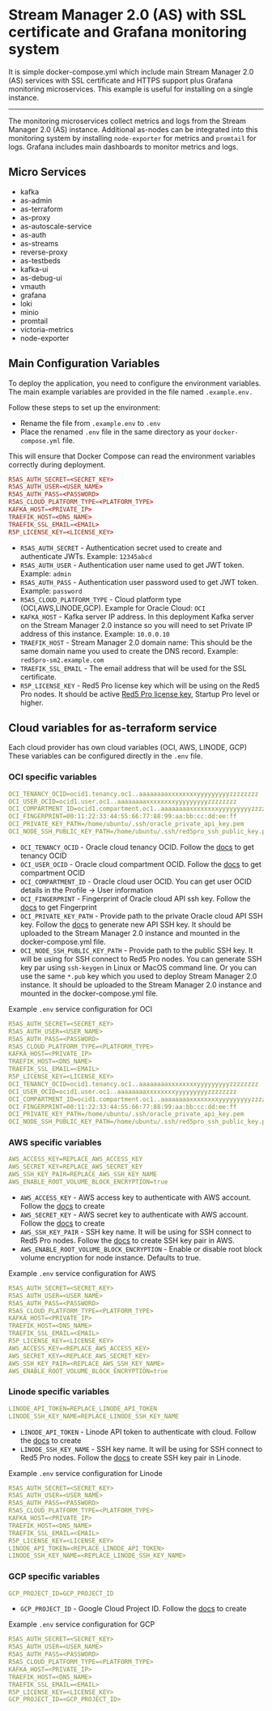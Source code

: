 # Stream Manager 2.0 (AS) with SSL certificate and Grafana monitoring system

It is simple docker-compose.yml which include main Stream Manager 2.0 (AS) services with SSL certificate and HTTPS support plus Grafana monitoring microservices.
This example is useful for installing on a single instance.

---

The monitoring microservices collect metrics and logs from the Stream Manager 2.0 (AS) instance. Additional as-nodes can be integrated into this monitoring system by installing `node-exporter` for metrics and `promtail` for logs.
Grafana includes main dashboards to monitor metrics and logs.

## Micro Services

* kafka
* as-admin
* as-terraform
* as-proxy
* as-autoscale-service
* as-auth
* as-streams
* reverse-proxy
* as-testbeds
* kafka-ui
* as-debug-ui
* vmauth
* grafana
* loki
* minio
* promtail
* victoria-metrics
* node-exporter

## Main Configuration Variables

To deploy the application, you need to configure the environment variables. The main example variables are provided in the file named `.example.env.`  

Follow these steps to set up the environment:

* Rename the file from `.example.env` to `.env`
* Place the renamed `.env` file in the same directory as your `docker-compose.yml` file.

This will ensure that Docker Compose can read the environment variables correctly during deployment.

```conf
R5AS_AUTH_SECRET=<SECRET_KEY>
R5AS_AUTH_USER=<USER_NAME>
R5AS_AUTH_PASS=<PASSWORD>
R5AS_CLOUD_PLATFORM_TYPE=<PLATFORM_TYPE>
KAFKA_HOST=<PRIVATE_IP>
TRAEFIK_HOST=<DNS_NAME>
TRAEFIK_SSL_EMAIL=<EMAIL>
R5P_LICENSE_KEY=<LICENSE_KEY>
```

* `R5AS_AUTH_SECRET` - Authentication secret used to create and authenticate JWTs. Example: `12345abcd`
* `R5AS_AUTH_USER` - Authentication user name used to get JWT token. Example: `admin`
* `R5AS_AUTH_PASS` - Authentication user password used to get JWT token. Example: `password`
* `R5AS_CLOUD_PLATFORM_TYPE` - Cloud platform type (OCI,AWS,LINODE,GCP). Example for Oracle Cloud: `OCI`
* `KAFKA_HOST` - Kafka server IP address. In this deployment Kafka server on the Stream Manager 2.0 instance so you will need to set Private IP address of this instance. Example: `10.0.0.10`
* `TRAEFIK_HOST` - Stream Manager 2.0 domain name: This should be the same domain name you used to create the DNS record. Example: `red5pro-sm2.example.com`
* `TRAEFIK_SSL_EMAIL` - The email address that will be used for the SSL certificate.
* `R5P_LICENSE_KEY` - Red5 Pro license key which will be using on the Red5 Pro nodes. It should be active [Red5 Pro license key](https://account.red5.net/overview), Startup Pro level or higher.

## Cloud variables for as-terraform service

Each cloud provider has own cloud variables (OCI, AWS, LINODE, GCP)  
These variables can be configured directly in the `.env` file.

### OCI specific variables

```yaml
OCI_TENANCY_OCID=ocid1.tenancy.oc1..aaaaaaaaxxxxxxxxyyyyyyyyyzzzzzzzz
OCI_USER_OCID=ocid1.user.oc1..aaaaaaaaxxxxxxxxyyyyyyyyyzzzzzzzz
OCI_COMPARTMENT_ID=ocid1.compartment.oc1..aaaaaaaaxxxxxxxxyyyyyyyyyzzzzzzzz
OCI_FINGERPRINT=00:11:22:33:44:55:66:77:88:99:aa:bb:cc:dd:ee:ff
OCI_PRIVATE_KEY_PATH=/home/ubuntu/.ssh/oracle_private_api_key.pem
OCI_NODE_SSH_PUBLIC_KEY_PATH=/home/ubuntu/.ssh/red5pro_ssh_public_key.pub
```

* `OCI_TENANCY_OCID` -  Oracle cloud tenancy OCID. Follow the [docs](https://docs.oracle.com/en-us/iaas/Content/Identity/tenancy/managingtenancy.htm) to get tenancy OCID
* `OCI_USER_OCID` - Oracle cloud compartment OCID. Follow the [docs](https://docs.oracle.com/en-us/iaas/Content/GSG/Tasks/contactingsupport_topic-Locating_Oracle_Cloud_Infrastructure_IDs.htm#Finding_the_OCID_of_a_Compartment) to get compartment OCID
* `OCI_COMPARTMENT_ID` - Oracle cloud user OCID. You can get user OCID details in the Profile &rarr; User information
* `OCI_FINGERPRINT` - Fingerprint of Oracle cloud API ssh key. Follow the [docs](https://docs.oracle.com/en-us/iaas/Content/API/Concepts/apisigningkey.htm#two) to get Fingerprint
* `OCI_PRIVATE_KEY_PATH` - Provide path to the private Oracle cloud API SSH key. Follow the [docs](https://docs.oracle.com/en-us/iaas/Content/API/Concepts/apisigningkey.htm#two) to generate new API SSH key. It should be uploaded to the Stream Manager 2.0 instance and mounted in the docker-compose.yml file.
* `OCI_NODE_SSH_PUBLIC_KEY_PATH` - Provide path to the public SSH key. It will be using for SSH connect to Red5 Pro nodes. You can generate SSH key par using `ssh-keygen` in Linux or MacOS command line. Or you can use the same `*.pub` key which you used to deploy Stream Manager 2.0 instance. It should be uploaded to the Stream Manager 2.0 instance and mounted in the docker-compose.yml file.

Example `.env` service configuration for OCI

```yaml
R5AS_AUTH_SECRET=<SECRET_KEY>
R5AS_AUTH_USER=<USER_NAME>
R5AS_AUTH_PASS=<PASSWORD>
R5AS_CLOUD_PLATFORM_TYPE=<PLATFORM_TYPE>
KAFKA_HOST=<PRIVATE_IP>
TRAEFIK_HOST=<DNS_NAME>
TRAEFIK_SSL_EMAIL=<EMAIL>
R5P_LICENSE_KEY=<LICENSE_KEY>
OCI_TENANCY_OCID=ocid1.tenancy.oc1..aaaaaaaaxxxxxxxxyyyyyyyyyzzzzzzzz
OCI_USER_OCID=ocid1.user.oc1..aaaaaaaaxxxxxxxxyyyyyyyyyzzzzzzzz
OCI_COMPARTMENT_ID=ocid1.compartment.oc1..aaaaaaaaxxxxxxxxyyyyyyyyyzzzzzzzz
OCI_FINGERPRINT=00:11:22:33:44:55:66:77:88:99:aa:bb:cc:dd:ee:ff
OCI_PRIVATE_KEY_PATH=/home/ubuntu/.ssh/oracle_private_api_key.pem
OCI_NODE_SSH_PUBLIC_KEY_PATH=/home/ubuntu/.ssh/red5pro_ssh_public_key.pub
```

### AWS specific variables

```yaml
AWS_ACCESS_KEY=REPLACE_AWS_ACCESS_KEY
AWS_SECRET_KEY=REPLACE_AWS_SECRET_KEY
AWS_SSH_KEY_PAIR=REPLACE_AWS_SSH_KEY_NAME
AWS_ENABLE_ROOT_VOLUME_BLOCK_ENCRYPTION=true
```

* `AWS_ACCESS_KEY` - AWS access key to authenticate with AWS account. Follow the [docs](https://docs.aws.amazon.com/IAM/latest/UserGuide/id_credentials_access-keys.html) to create
* `AWS_SECRET_KEY` - AWS secret key to authenticate with AWS account. Follow the [docs](https://docs.aws.amazon.com/IAM/latest/UserGuide/id_credentials_access-keys.html) to create
* `AWS_SSH_KEY_PAIR` - SSH key name. It will be using for SSH connect to Red5 Pro nodes. Follow the [docs](https://docs.aws.amazon.com/AWSEC2/latest/UserGuide/create-key-pairs.html) to create SSH key pair in AWS.
* `AWS_ENABLE_ROOT_VOLUME_BLOCK_ENCRYPTION` - Enable or disable root block volume encryption for node instance. Defaults to true.

Example `.env` service configuration for AWS

```yaml
R5AS_AUTH_SECRET=<SECRET_KEY>
R5AS_AUTH_USER=<USER_NAME>
R5AS_AUTH_PASS=<PASSWORD>
R5AS_CLOUD_PLATFORM_TYPE=<PLATFORM_TYPE>
KAFKA_HOST=<PRIVATE_IP>
TRAEFIK_HOST=<DNS_NAME>
TRAEFIK_SSL_EMAIL=<EMAIL>
R5P_LICENSE_KEY=<LICENSE_KEY>
AWS_ACCESS_KEY=<REPLACE_AWS_ACCESS_KEY>
AWS_SECRET_KEY=<REPLACE_AWS_SECRET_KEY>
AWS_SSH_KEY_PAIR=<REPLACE_AWS_SSH_KEY_NAME>
AWS_ENABLE_ROOT_VOLUME_BLOCK_ENCRYPTION=true
```

### Linode specific variables

```yaml
LINODE_API_TOKEN=REPLACE_LINODE_API_TOKEN
LINODE_SSH_KEY_NAME=REPLACE_LINODE_SSH_KEY_NAME
```

* `LINODE_API_TOKEN` - Linode API token to authenticate with cloud. Follow the [docs](https://cloud.linode.com/profile/tokens) to create
* `LINODE_SSH_KEY_NAME` - SSH key name. It will be using for SSH connect to Red5 Pro nodes. Follow the [docs](https://techdocs.akamai.com/cloud-computing/docs/manage-ssh-keys) to create SSH key pair in Linode.

Example `.env` service configuration for Linode

```yaml
R5AS_AUTH_SECRET=<SECRET_KEY>
R5AS_AUTH_USER=<USER_NAME>
R5AS_AUTH_PASS=<PASSWORD>
R5AS_CLOUD_PLATFORM_TYPE=<PLATFORM_TYPE>
KAFKA_HOST=<PRIVATE_IP>
TRAEFIK_HOST=<DNS_NAME>
TRAEFIK_SSL_EMAIL=<EMAIL>
R5P_LICENSE_KEY=<LICENSE_KEY>
LINODE_API_TOKEN=<REPLACE_LINODE_API_TOKEN>
LINODE_SSH_KEY_NAME=<REPLACE_LINODE_SSH_KEY_NAME>
```

### GCP specific variables

```yaml
GCP_PROJECT_ID=GCP_PROJECT_ID
```

* `GCP_PROJECT_ID` - Google Cloud Project ID. Follow the [docs](https://support.google.com/googleapi/answer/7014113?hl=en) to create

Example `.env` service configuration for GCP

```yaml
R5AS_AUTH_SECRET=<SECRET_KEY>
R5AS_AUTH_USER=<USER_NAME>
R5AS_AUTH_PASS=<PASSWORD>
R5AS_CLOUD_PLATFORM_TYPE=<PLATFORM_TYPE>
KAFKA_HOST=<PRIVATE_IP>
TRAEFIK_HOST=<DNS_NAME>
TRAEFIK_SSL_EMAIL=<EMAIL>
R5P_LICENSE_KEY=<LICENSE_KEY>
GCP_PROJECT_ID=<GCP_PROJECT_ID>
```
